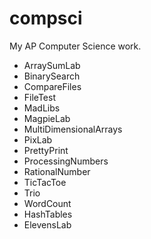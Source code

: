 # compsci

My AP Computer Science work.

- ArraySumLab
- BinarySearch
- CompareFiles
- FileTest
- MadLibs
- MagpieLab
- MultiDimensionalArrays
- PixLab
- PrettyPrint
- ProcessingNumbers
- RationalNumber
- TicTacToe
- Trio
- WordCount
- HashTables
- ElevensLab

